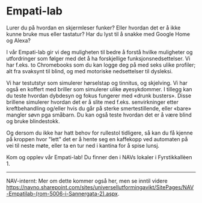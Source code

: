 # Empati-lab

Lurer du på hvordan en skjermleser funker? Eller hvordan det er å ikke kunne bruke mus eller tastatur? Har du lyst til å snakke med Google Home og Alexa?
 
I vår Empati-lab gir vi deg muligheten til bedre å forstå hvilke muligheter og utfordringer som følger med det å ha forskjellige funksjonsnedsettelser. Vi har f.eks. to Chromebooks som du kan logge deg på med seks ulike profiler; alt fra svaksynt til blind, og med motoriske nedsettelser til dysleksi. 

Vi har testutstyr som simulerer hørselstap og tinnitus, og skjelving. Vi har også en koffert med briller som simulerer ulike øyesykdommer. I tillegg kan du teste hvordan dybdesyn og fokus fungerer med «drunk busters». Disse brillene simulerer hvordan det er å slite med f.eks. senvirkninger etter kreftbehandling og/eller hvis du går på sterke smertestillende, eller «bare» mangler søvn pga småbarn. Du kan også teste hvordan det er å være blind og bruke blindestokk. 

Og dersom du ikke har hatt behov for rullestol tidligere, så kan du få kjenne på kroppen hvor "lett" det er å hente seg en kaffekopp ved automaten på vei til neste møte, eller ta en tur ned i kantina for å spise lunsj.

Kom og opplev vår Empati-lab! Du finner den i NAVs lokaler i Fyrstikkallèen 1.

-----
NAV-internt: Mer om dette kommer også her, men se inntil videre https://navno.sharepoint.com/sites/universellutformingavikt/SitePages/NAV-Empatilab-(rom-5006-i-Sannergata-2).aspx.
